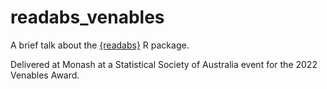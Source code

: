 # readabs_venables

A brief talk about the [{readabs}](https://github.com/MattCowgill/readabs) R package. 

Delivered at Monash at a Statistical Society of Australia event for the 2022 Venables Award.
